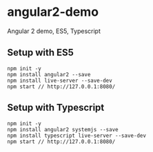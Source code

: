 # angular2-demo
Angular 2 demo, ES5, Typescript

## Setup with ES5

```
npm init -y
npm install angular2 --save
npm install live-server --save-dev
npm start // http://127.0.0.1:8080/
```

## Setup with Typescript

```
npm init -y
npm install angular2 systemjs --save
npm install typescript live-server --save-dev
npm start // http://127.0.0.1:8080/
``` 